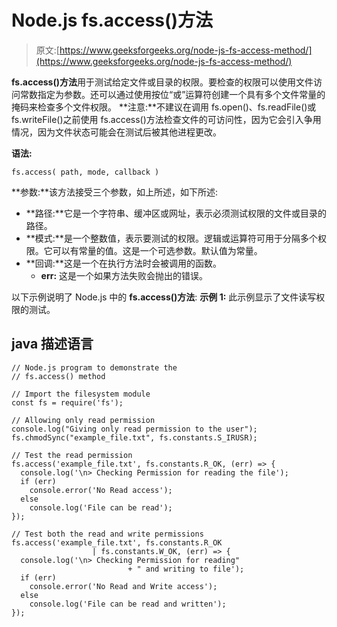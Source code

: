 # Node.js fs.access()方法

> 原文:[https://www.geeksforgeeks.org/node-js-fs-access-method/](https://www.geeksforgeeks.org/node-js-fs-access-method/)

**fs.access()方法**用于测试给定文件或目录的权限。要检查的权限可以使用文件访问常数指定为参数。还可以通过使用按位“或”运算符创建一个具有多个文件常量的掩码来检查多个文件权限。
**注意:**不建议在调用 fs.open()、fs.readFile()或 fs.writeFile()之前使用 fs.access()方法检查文件的可访问性，因为它会引入争用情况，因为文件状态可能会在测试后被其他进程更改。

**语法:**

```
fs.access( path, mode, callback )
```

**参数:**该方法接受三个参数，如上所述，如下所述:

*   **路径:**它是一个字符串、缓冲区或网址，表示必须测试权限的文件或目录的路径。
*   **模式:**是一个整数值，表示要测试的权限。逻辑或运算符可用于分隔多个权限。它可以有常量的值。这是一个可选参数。默认值为常量。
*   **回调:**这是一个在执行方法时会被调用的函数。
    *   **err:** 这是一个如果方法失败会抛出的错误。

以下示例说明了 Node.js 中的 **fs.access()方法**:
**示例 1:** 此示例显示了文件读写权限的测试。

## java 描述语言

```
// Node.js program to demonstrate the
// fs.access() method

// Import the filesystem module
const fs = require('fs');

// Allowing only read permission
console.log("Giving only read permission to the user");
fs.chmodSync("example_file.txt", fs.constants.S_IRUSR);

// Test the read permission
fs.access('example_file.txt', fs.constants.R_OK, (err) => {
  console.log('\n> Checking Permission for reading the file');
  if (err)
    console.error('No Read access');
  else
    console.log('File can be read');
});

// Test both the read and write permissions
fs.access('example_file.txt', fs.constants.R_OK 
                  | fs.constants.W_OK, (err) => {
  console.log('\n> Checking Permission for reading"
                          + " and writing to file');
  if (err)
    console.error('No Read and Write access');
  else
    console.log('File can be read and written');
});
```
